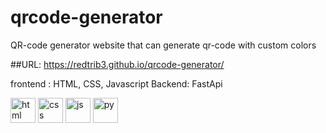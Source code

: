 # qrcode-generator

QR-code generator website that can generate qr-code with custom colors

##URL: https://redtrib3.github.io/qrcode-generator/


frontend : HTML, CSS, Javascript
Backend: FastApi

<p align="left">
  <img src="https://www.vectorlogo.zone/logos/w3_html5/w3_html5-icon.svg" width="40" height="40" alt="html"/>
  <img src="https://www.vectorlogo.zone/logos/w3_css/w3_css-icon.svg" width="40" height="40" alt="css"/>
  <img src="https://www.vectorlogo.zone/logos/javascript/javascript-icon.svg" width="40" height="40" alt="js"/>
  <img src="https://www.vectorlogo.zone/logos/python/python-icon.svg" width="40" height="40" alt="py"/>
</p>
